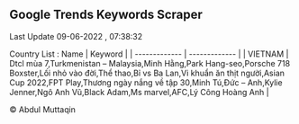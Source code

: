 

## Google Trends Keywords Scraper 
 
Last Update 09-06-2022 , 07:38:32

Country List :
 Name  | Keyword |
| ------------- | ------------- |
| VIETNAM | Dtcl mùa 7,Turkmenistan – Malaysia,Minh Hằng,Park Hang-seo,Porsche 718 Boxster,Lối nhỏ vào đời,Thể thao,Bỉ vs Ba Lan,Vi khuẩn ăn thịt người,Asian Cup 2022,FPT Play,Thương ngày nắng về tập 30,Minh Tú,Đức – Anh,Kylie Jenner,Ngô Anh Vũ,Black Adam,Ms marvel,AFC,Lý Công Hoàng Anh |



© Abdul Muttaqin 
